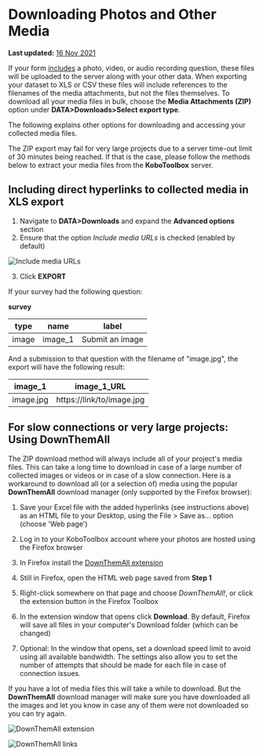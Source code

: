 # Downloading Photos and Other Media
**Last updated:** <a href="https://github.com/kobotoolbox/docs/blob/befed3028fc84c1bb498ad07da3eb188cd5bd671/source/photo_download.md" class="reference">16 Nov 2021</a>

If your form [includes](question_types.md) a photo, video, or audio recording
question, these files will be uploaded to the server along with your other
data. When exporting your dataset to XLS or CSV these files will include
references to the filenames of the media attachments, but not the files
themselves. To download all your media files in bulk, choose the **Media
Attachments (ZIP)** option under **DATA>Downloads>Select export type**.

The following explains other options for downloading and accessing your
collected media files.

<p class='note'>The ZIP export may fail for very large projects due to a server
time-out limit of 30 minutes being reached. If that is the case, please follow
the methods below to extract your media files from the
<strong>KoboToolbox</strong> server.</p>

## Including direct hyperlinks to collected media in XLS export

1. Navigate to **DATA>Downloads** and expand the **Advanced options** section
2. Ensure that the option *Include media URLs* is checked (enabled by default)

![Include media URLs](/images/photo_download/include_media_urls.png)

3. Click **EXPORT**

If your survey had the following question:

**survey**

| type  | name    | label           |
| ---   | ---     | ---             |
| image | image_1 | Submit an image |

And a submission to that question with the filename of "image.jpg", the export
will have the following result:

| image_1   | image_1_URL               |
| ---       | ---                       |
| image.jpg | https://link/to/image.jpg |

## For slow connections or very large projects: Using DownThemAll

The ZIP download method will always include all of your project's media files.
This can take a long time to download in case of a large number of collected
images or videos or in case of a slow connection. Here is a workaround to
download all (or a selection of) media using the popular **DownThemAll**
download manager (only supported by the Firefox browser):

1. Save your Excel file with the added hyperlinks (see instructions above) as
   an HTML file to your Desktop, using the File > Save as... option (choose
   'Web page')

2. Log in to your KoboToolbox account where your photos are hosted using the
   Firefox browser

3. In Firefox install the [DownThemAll
   extension](https://addons.mozilla.org/en-CA/firefox/addon/downthemall)

4. Still in Firefox, open the HTML web page saved from **Step 1**

5. Right-click somewhere on that page and choose *DownThemAll!*, or click the
   extension button in the Firefox Toolbox

6. In the extension window that opens click **Download**. By default, Firefox
   will save all files in your computer's Download folder (which can be
   changed)

7. Optional: In the window that opens, set a download speed limit to avoid
   using all available bandwidth. The settings also allow you to set the number
   of attempts that should be made for each file in case of connection issues.

If you have a lot of media files this will take a while to download. But the
**DownThemAll** download manager will make sure you have downloaded all the
images and let you know in case any of them were not downloaded so you can try
again.

![DownThemAll extension](/images/photo_download/downthemall_extension.jpg)

![DownThemAll links](/images/photo_download/downthemall_links.jpg)
